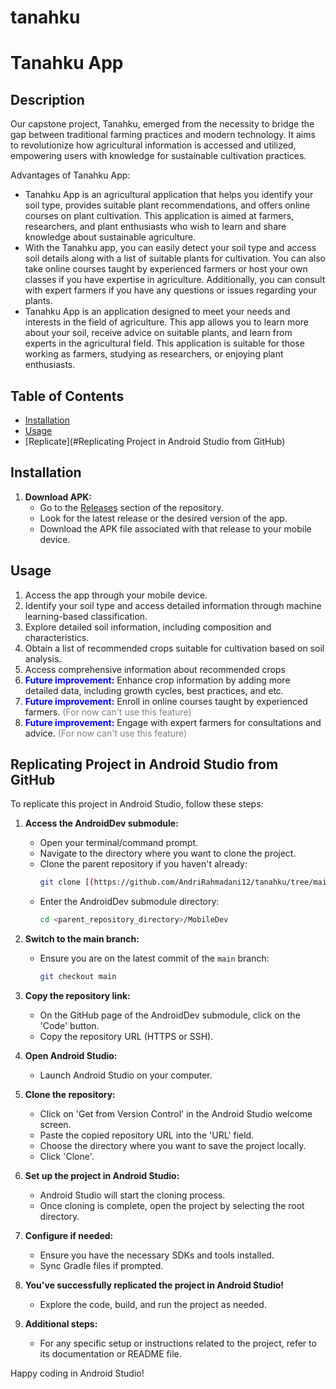 # tanahku
# Tanahku App

## Description
Our capstone project, Tanahku, emerged from the necessity to bridge the gap between traditional farming practices and modern technology. It aims to revolutionize how agricultural information is accessed and utilized, empowering users with knowledge for sustainable cultivation practices.

Advantages of Tanahku App:
- Tanahku App is an agricultural application that helps you identify your soil type, provides suitable plant recommendations, and offers online courses on plant cultivation. This application is aimed at farmers, researchers, and plant enthusiasts who wish to learn and share knowledge about sustainable agriculture.
- With the Tanahku app, you can easily detect your soil type and access soil details along with a list of suitable plants for cultivation. You can also take online courses taught by experienced farmers or host your own classes if you have expertise in agriculture. Additionally, you can consult with expert farmers if you have any questions or issues regarding your plants.
- Tanahku App is an application designed to meet your needs and interests in the field of agriculture. This app allows you to learn more about your soil, receive advice on suitable plants, and learn from experts in the agricultural field. This application is suitable for those working as farmers, studying as researchers, or enjoying plant enthusiasts.

## Table of Contents
- [Installation](#installation)
- [Usage](#usage)
- [Replicate](#Replicating Project in Android Studio from GitHub)

## Installation
1. **Download APK:**
   - Go to the [Releases](https://github.com/AndriRahmadani12/tanahku/tree/main/Releases) section of the repository.
   - Look for the latest release or the desired version of the app.
   - Download the APK file associated with that release to your mobile device.

## Usage
1. Access the app through your mobile device.
2. Identify your soil type and access detailed information through machine learning-based classification.
3. Explore detailed soil information, including composition and characteristics.
4. Obtain a list of recommended crops suitable for cultivation based on soil analysis.
5. Access comprehensive information about recommended crops
6. <font color="blue">**Future improvement:**</font> Enhance crop information by adding more detailed data, including growth cycles, best practices, and etc. <font color="gray"></font>
7. <font color="blue">**Future improvement:**</font> Enroll in online courses taught by experienced farmers. <font color="gray">(For now can't use this feature)</font>
8. <font color="blue">**Future improvement:**</font> Engage with expert farmers for consultations and advice. <font color="gray">(For now can't use this feature)</font>



## Replicating Project in Android Studio from GitHub

To replicate this project in Android Studio, follow these steps:

1. **Access the AndroidDev submodule:**
   - Open your terminal/command prompt.
   - Navigate to the directory where you want to clone the project.
   - Clone the parent repository if you haven't already:
     ```bash
     git clone [(https://github.com/AndriRahmadani12/tanahku/tree/main)](https://github.com/AndriRahmadani12/tanahku.git)
     ```
   - Enter the AndroidDev submodule directory:
     ```bash
     cd <parent_repository_directory>/MobileDev
     ```

2. **Switch to the main branch:**
   - Ensure you are on the latest commit of the `main` branch:
     ```bash
     git checkout main
     ```

3. **Copy the repository link:**
   - On the GitHub page of the AndroidDev submodule, click on the 'Code' button.
   - Copy the repository URL (HTTPS or SSH).

4. **Open Android Studio:**
   - Launch Android Studio on your computer.

5. **Clone the repository:**
   - Click on 'Get from Version Control' in the Android Studio welcome screen.
   - Paste the copied repository URL into the 'URL' field.
   - Choose the directory where you want to save the project locally.
   - Click 'Clone'.

6. **Set up the project in Android Studio:**
   - Android Studio will start the cloning process.
   - Once cloning is complete, open the project by selecting the root directory.

7. **Configure if needed:**
   - Ensure you have the necessary SDKs and tools installed.
   - Sync Gradle files if prompted.

8. **You've successfully replicated the project in Android Studio!**
   - Explore the code, build, and run the project as needed.

9. **Additional steps:**
   - For any specific setup or instructions related to the project, refer to its documentation or README file.

Happy coding in Android Studio!

